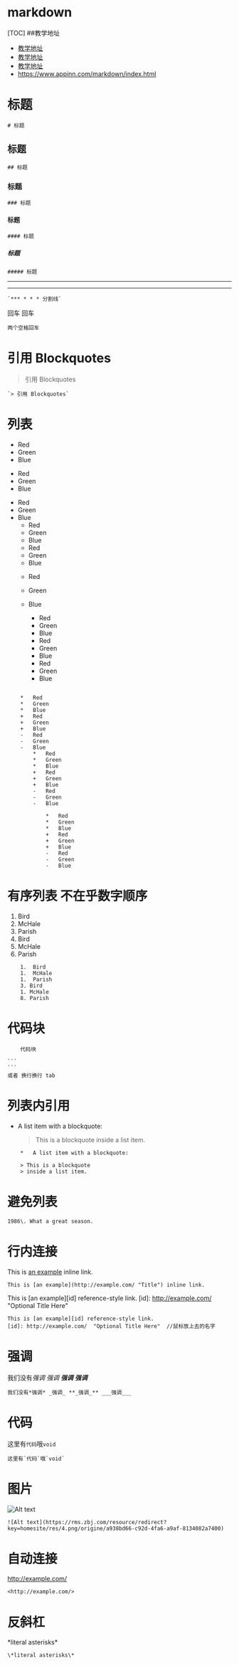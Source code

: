 # markdown
[TOC]
##教学地址
* [教学地址](https://my.oschina.net/sulliy/blog/527059?p=1 "百度一下")
* [教学地址](https://www.jianshu.com/p/b03a8d7b1719)
* [教学地址](https://www.w3cschool.cn/markdownyfsm/)
* <https://www.appinn.com/markdown/index.html>

# 标题
    # 标题
## 标题
    ## 标题
### 标题
    ### 标题
#### 标题
    #### 标题
##### 标题
    ##### 标题

***
* * *
    `*** * * * 分割线`

回车
    回车

    两个空格回车

# 引用 Blockquotes
> 引用 Blockquotes

    `> 引用 Blockquotes`
# 列表
*   Red
*   Green
*   Blue
+   Red
+   Green
+   Blue
-   Red
-   Green
-   Blue
    *   Red
    *   Green
    *   Blue
    +   Red
    +   Green
    +   Blue
    -   Red
    -   Green
    -   Blue

        *   Red
        *   Green
        *   Blue
        +   Red
        +   Green
        +   Blue
        -   Red
        -   Green
        -   Blue

```

    *   Red
    *   Green
    *   Blue
    +   Red
    +   Green
    +   Blue
    -   Red
    -   Green
    -   Blue
        *   Red
        *   Green
        *   Blue
        +   Red
        +   Green
        +   Blue
        -   Red
        -   Green
        -   Blue

            *   Red
            *   Green
            *   Blue
            +   Red
            +   Green
            +   Blue
            -   Red
            -   Green
            -   Blue

```
# 有序列表 不在乎数字顺序
1.  Bird
1.  McHale
1.  Parish
3. Bird
1. McHale
8. Parish

~~~
    1.  Bird
    1.  McHale
    1.  Parish
    3. Bird
    1. McHale
    8. Parish
~~~

# 代码块
```
    代码块
```

    ```
    ```
    或者 换行换行 tab

# 列表内引用
*   A list item with a blockquote:

    > This is a blockquote
    > inside a list item.

~~~
    *   A list item with a blockquote:

    > This is a blockquote
    > inside a list item.

~~~

# 避免列表

    1986\. What a great season.

# 行内连接
This is [an example](http://example.com/ "Title") inline link.

    This is [an example](http://example.com/ "Title") inline link.

This is [an example][id] reference-style link.
[id]: http://example.com/  "Optional Title Here"

    This is [an example][id] reference-style link.
    [id]: http://example.com/  "Optional Title Here"  //鼠标放上去的名字

# 强调
我们没有*强调* _强调_ **_强调_** ___强调___

    我们没有*强调* _强调_ **_强调_** ___强调___

# 代码
这里有`代码`哦`void`

    这里有`代码`哦`void`

# 图片
![Alt text](https://rms.zbj.com/resource/redirect?key=homesite/res/4.png/origine/a938bd66-c92d-4fa6-a9af-8134082a7400)

    ![Alt text](https://rms.zbj.com/resource/redirect?key=homesite/res/4.png/origine/a938bd66-c92d-4fa6-a9af-8134082a7400)

# 自动连接

<http://example.com/>

    <http://example.com/>

# 反斜杠
\*literal asterisks\*

    \*literal asterisks\*
